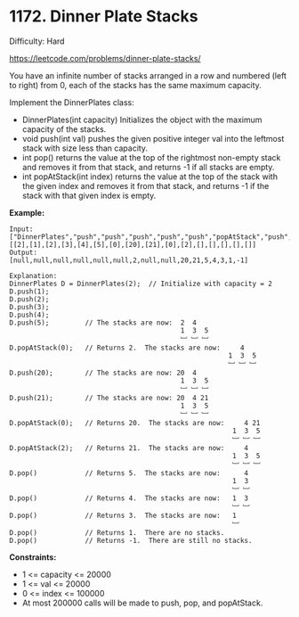 # 1172. Dinner Plate Stacks

Difficulty: Hard

https://leetcode.com/problems/dinner-plate-stacks/

You have an infinite number of stacks arranged in a row and numbered (left to right) from 0, each of the stacks has the same maximum capacity.

Implement the DinnerPlates class:

* DinnerPlates(int capacity) Initializes the object with the maximum capacity of the stacks.
* void push(int val) pushes the given positive integer val into the leftmost stack with size less than capacity.
* int pop() returns the value at the top of the rightmost non-empty stack and removes it from that stack, and returns -1 if all stacks are empty.
* int popAtStack(int index) returns the value at the top of the stack with the given index and removes it from that stack, and returns -1 if the stack with that given index is empty.

**Example:**
```
Input: 
["DinnerPlates","push","push","push","push","push","popAtStack","push","push","popAtStack","popAtStack","pop","pop","pop","pop","pop"]
[[2],[1],[2],[3],[4],[5],[0],[20],[21],[0],[2],[],[],[],[],[]]
Output: 
[null,null,null,null,null,null,2,null,null,20,21,5,4,3,1,-1]

Explanation: 
DinnerPlates D = DinnerPlates(2);  // Initialize with capacity = 2
D.push(1);
D.push(2);
D.push(3);
D.push(4);
D.push(5);         // The stacks are now:  2  4
                                           1  3  5
                                           ﹈ ﹈ ﹈
D.popAtStack(0);   // Returns 2.  The stacks are now:     4
                                                       1  3  5
                                                       ﹈ ﹈ ﹈
D.push(20);        // The stacks are now: 20  4
                                           1  3  5
                                           ﹈ ﹈ ﹈
D.push(21);        // The stacks are now: 20  4 21
                                           1  3  5
                                           ﹈ ﹈ ﹈
D.popAtStack(0);   // Returns 20.  The stacks are now:     4 21
                                                        1  3  5
                                                        ﹈ ﹈ ﹈
D.popAtStack(2);   // Returns 21.  The stacks are now:     4
                                                        1  3  5
                                                        ﹈ ﹈ ﹈ 
D.pop()            // Returns 5.  The stacks are now:      4
                                                        1  3 
                                                        ﹈ ﹈  
D.pop()            // Returns 4.  The stacks are now:   1  3 
                                                        ﹈ ﹈   
D.pop()            // Returns 3.  The stacks are now:   1 
                                                        ﹈   
D.pop()            // Returns 1.  There are no stacks.
D.pop()            // Returns -1.  There are still no stacks.
```

**Constraints:**

* 1 <= capacity <= 20000
* 1 <= val <= 20000
* 0 <= index <= 100000
* At most 200000 calls will be made to push, pop, and popAtStack.
